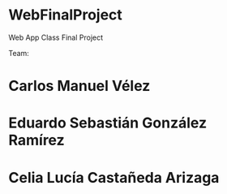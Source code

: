 # WebFinalProject
Web App Class Final Project

Team:
# Carlos Manuel Vélez
# Eduardo Sebastián González Ramírez
# Celia Lucía Castañeda Arizaga
